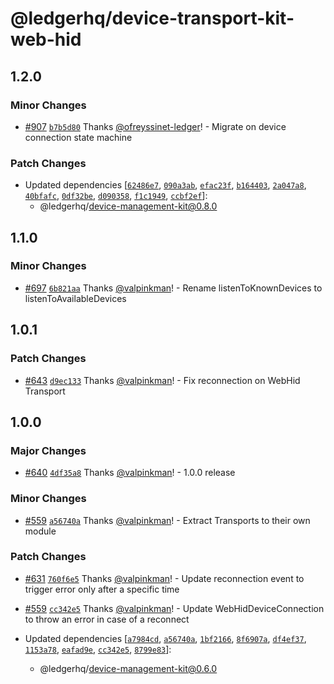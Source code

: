 # @ledgerhq/device-transport-kit-web-hid

## 1.2.0

### Minor Changes

- [#907](https://github.com/LedgerHQ/device-sdk-ts/pull/907) [`b7b5d80`](https://github.com/LedgerHQ/device-sdk-ts/commit/b7b5d80c808fbb79fc416d01e5138847844add65) Thanks [@ofreyssinet-ledger](https://github.com/ofreyssinet-ledger)! - Migrate on device connection state machine

### Patch Changes

- Updated dependencies [[`62486e7`](https://github.com/LedgerHQ/device-sdk-ts/commit/62486e7c92998afd0831f19192c8a8dd1bb8d10e), [`090a3ab`](https://github.com/LedgerHQ/device-sdk-ts/commit/090a3ab350f3341b4222971a003738836e635e28), [`efac23f`](https://github.com/LedgerHQ/device-sdk-ts/commit/efac23fc8164d23d27713f30e40e575693d536d4), [`b164403`](https://github.com/LedgerHQ/device-sdk-ts/commit/b16440340617576b0fe4e0db9d8d345a7f37e5cd), [`2a047a8`](https://github.com/LedgerHQ/device-sdk-ts/commit/2a047a8c2eb23a6c3833eeb42e35a43f902f9a8a), [`40bfafc`](https://github.com/LedgerHQ/device-sdk-ts/commit/40bfafcb467723c1364b149e336bc7450d8cf376), [`0df32be`](https://github.com/LedgerHQ/device-sdk-ts/commit/0df32bef22cbfab7bfde2ee5341225b19147543f), [`d090358`](https://github.com/LedgerHQ/device-sdk-ts/commit/d0903582af8a6f0a2df35dcef7b457f3f730a0f4), [`f1c1949`](https://github.com/LedgerHQ/device-sdk-ts/commit/f1c1949d288cee1369a34978c6e13b1be99e8712), [`ccbf2ef`](https://github.com/LedgerHQ/device-sdk-ts/commit/ccbf2ef37d5d8831711f5e995d25d4697cf250ab)]:
  - @ledgerhq/device-management-kit@0.8.0

## 1.1.0

### Minor Changes

- [#697](https://github.com/LedgerHQ/device-sdk-ts/pull/697) [`6b821aa`](https://github.com/LedgerHQ/device-sdk-ts/commit/6b821aa84936472fd74c32dd226323db005f39aa) Thanks [@valpinkman](https://github.com/valpinkman)! - Rename listenToKnownDevices to listenToAvailableDevices

## 1.0.1

### Patch Changes

- [#643](https://github.com/LedgerHQ/device-sdk-ts/pull/643) [`d9ec133`](https://github.com/LedgerHQ/device-sdk-ts/commit/d9ec13318fb7288e12820e871d49df70099da6fa) Thanks [@valpinkman](https://github.com/valpinkman)! - Fix reconnection on WebHid Transport

## 1.0.0

### Major Changes

- [#640](https://github.com/LedgerHQ/device-sdk-ts/pull/640) [`4df35a8`](https://github.com/LedgerHQ/device-sdk-ts/commit/4df35a8392872eb401d81d80a335ffac77ccf895) Thanks [@valpinkman](https://github.com/valpinkman)! - 1.0.0 release

### Minor Changes

- [#559](https://github.com/LedgerHQ/device-sdk-ts/pull/559) [`a56740a`](https://github.com/LedgerHQ/device-sdk-ts/commit/a56740a608dc95ab3545d90666c71aeff2f67212) Thanks [@valpinkman](https://github.com/valpinkman)! - Extract Transports to their own module

### Patch Changes

- [#631](https://github.com/LedgerHQ/device-sdk-ts/pull/631) [`760f6e5`](https://github.com/LedgerHQ/device-sdk-ts/commit/760f6e584a700729bbee9eea6ff87aeb43c3dcf4) Thanks [@valpinkman](https://github.com/valpinkman)! - Update reconnection event to trigger error only after a specific time

- [#559](https://github.com/LedgerHQ/device-sdk-ts/pull/559) [`cc342e5`](https://github.com/LedgerHQ/device-sdk-ts/commit/cc342e5335ef1bc91b82967f6f59808796f88b36) Thanks [@valpinkman](https://github.com/valpinkman)! - Update WebHidDeviceConnection to throw an error in case of a reconnect

- Updated dependencies [[`a7984cd`](https://github.com/LedgerHQ/device-sdk-ts/commit/a7984cdcbd8e18aec614d6f07fda293971bd61eb), [`a56740a`](https://github.com/LedgerHQ/device-sdk-ts/commit/a56740a608dc95ab3545d90666c71aeff2f67212), [`1bf2166`](https://github.com/LedgerHQ/device-sdk-ts/commit/1bf2166776ed16c2adf8a4d9d796a567629f983b), [`8f6907a`](https://github.com/LedgerHQ/device-sdk-ts/commit/8f6907a9fd99546d88520f2d167485ef59f8ca2e), [`df4ef37`](https://github.com/LedgerHQ/device-sdk-ts/commit/df4ef37d39a2e214a06930b7ff3c09cf22befb7f), [`1153a78`](https://github.com/LedgerHQ/device-sdk-ts/commit/1153a78b1b56f1767dae380466a8bc7fd86fec73), [`eafad9e`](https://github.com/LedgerHQ/device-sdk-ts/commit/eafad9e1b39573ad3321413b7adaa0814245da96), [`cc342e5`](https://github.com/LedgerHQ/device-sdk-ts/commit/cc342e5335ef1bc91b82967f6f59808796f88b36), [`8799e83`](https://github.com/LedgerHQ/device-sdk-ts/commit/8799e83c92baeb5ccba53546a3d59867d3d6185c)]:
  - @ledgerhq/device-management-kit@0.6.0
